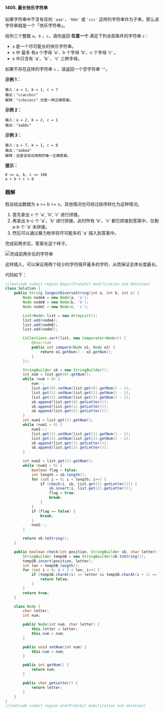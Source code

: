 #### 1405. 最长快乐字符串

如果字符串中不含有任何 `'aaa'`，`'bbb'` 或 `'ccc'` 这样的字符串作为子串，那么该字符串就是一个「快乐字符串」。

给你三个整数 `a`，`b` ，`c`，请你返回 **任意一个** 满足下列全部条件的字符串 `s`：

* s 是一个尽可能长的快乐字符串。
* s 中 最多 有a 个字母 'a'、b 个字母 'b'、c 个字母 'c' 。
* s 中只含有 'a'、'b' 、'c' 三种字母。

如果不存在这样的字符串 `s` ，请返回一个空字符串 `""`。

**示例 1：**

```shell
输入：a = 1, b = 1, c = 7
输出："ccaccbcc"
解释："ccbccacc" 也是一种正确答案。
```

**示例 2：**

```shell
输入：a = 2, b = 2, c = 1
输出："aabbc"
```

**示例 3：**

```shell
输入：a = 7, b = 1, c = 0
输出："aabaa"
解释：这是该测试用例的唯一正确答案。
```

**提示：**

 ```shell
0 <= a, b, c <= 100
a + b + c > 0
 ```



### 题解

假设给出数据为 a >= b >= c。其他情况也可经过排序转化为这种情况。

1. 首先拿出 c 个 'a', 'b', 'c' 进行拼接。
2. 再拿出 b-c 个 'a'，'b' 进行拼接。此时所有 'b'，'c' 都已拼接到答案中，仅剩 a-b 个 'a' 未拼接。
3. 然后可以通过暴力枚举将尽可能多的 'a' 插入到答案中。

完成前两步后，答案长这个样子。

![完成前两步后的字符串](http://gitlab.wsh-study.com/xp-study/LeeteCode/blob/master/贪心算法/images/最长快乐字符串/1.jpg)

这样插入，可以保证用两个较少的字符隔开最多的字符，从而保证总体长度最长。

代码如下：

```java
//leetcode submit region begin(Prohibit modification and deletion)
class Solution {
    public String longestDiverseString(int a, int b, int c) {
        Node nodeA = new Node(a, 'a');
        Node nodeB = new Node(b, 'b');
        Node nodeC = new Node(c, 'c');

        List<Node> list = new ArrayList();
        list.add(nodeA);
        list.add(nodeB);
        list.add(nodeC);

        Collections.sort(list, new Comparator<Node>() {
            @Override
            public int compare(Node o1, Node o2) {
                return o1.getNum() - o2.getNum();
            }
        });

        StringBuilder sb = new StringBuilder();
        int num = list.get(0).getNum();
        while (num > 0) {
            num--;
            list.get(0).setNum(list.get(0).getNum() - 1);
            list.get(1).setNum(list.get(1).getNum() - 1);
            list.get(2).setNum(list.get(2).getNum() - 1);
            sb.append(list.get(0).getLetter());
            sb.append(list.get(1).getLetter());
            sb.append(list.get(2).getLetter());
        }
        int num1 = list.get(1).getNum();
        while (num1 > 0) {
            num1--;
            list.get(1).setNum(list.get(1).getNum() - 1);
            list.get(2).setNum(list.get(2).getNum() - 1);
            sb.append(list.get(1).getLetter());
            sb.append(list.get(2).getLetter());
        }

        int num2 = list.get(2).getNum();
        while (num2 > 0) {
            boolean flag = false;
            int length = sb.length();
            for (int i = 0; i < length; i++) {
                if (check(i, sb, list.get(2).getLetter())) {
                    sb.insert(i, list.get(2).getLetter());
                    flag = true;
                    break;
                }
            }
            if (flag == false) {
                break;
            }
            num2--;
        }

        return sb.toString();
    }

    public boolean check(int position, StringBuilder sb, char letter) {
        StringBuilder tempSB = new StringBuilder(sb.toString());
        tempSB.insert(position, letter);
        int len = tempSB.length();
        for (int i = 0; i + 2 < len; i++) {
            if (tempSB.charAt(i) == letter && tempSB.charAt(i + 1) == letter && tempSB.charAt(i + 2) == letter) {
                return false;
            }
        }
        return true;
    }

    class Node {
        char letter;
        int num;

        public Node(int num, char letter) {
            this.letter = letter;
            this.num = num;
        }

        public void setNum(int num) {
            this.num = num;
        }

        public int getNum() {
            return num;
        }

        public char getLetter() {
            return letter;
        }
    }
}
//leetcode submit region end(Prohibit modification and deletion)

```

